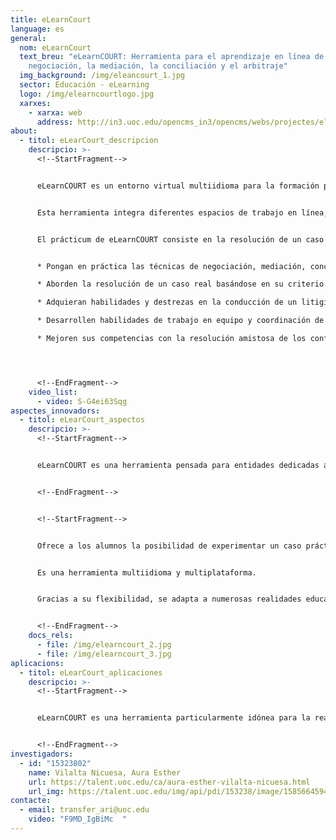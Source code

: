 ```yaml
---
title: eLearnCourt
language: es
general:
  nom: eLearnCourt
  text_breu: "eLearnCOURT: Herramienta para el aprendizaje en línea de la
    negociación, la mediación, la conciliación y el arbitraje"
  img_background: /img/eleancourt_1.jpg
  sector: Educación - eLearning
  logo: /img/elearncourtlogo.jpg
  xarxes:
    - xarxa: web
      address: http://in3.uoc.edu/opencms_in3/opencms/webs/projectes/elearncourt/es/index.html
about:
  - titol: eLearCourt_descripcion
    descripcio: >-
      <!--StartFragment-->


      eLearnCOURT es un entorno virtual multiidioma para la formación práctica de las diferentes modalidades de resolución de conflictos. Su objetivo es el aprendizaje de habilidades relacionadas con la mediación y el arbitraje.


      Esta herramienta integra diferentes espacios de trabajo en línea, tanto síncronos como asíncronos, donde se lleva a cabo un prácticum en el que los estudiantes, organizados en equipos, asumen los roles de reclamantes, reclamados, mediadores, conciliadores y árbitros, respectivamente, y resuelven un caso real.


      El prácticum de eLearnCOURT consiste en la resolución de un caso real mediante la simulación en línea de un proceso de resolución de conflictos, que asegura la adquisición de competencias profesionales imprescindibles en este ámbito. eLearnCOURT consigue que los estudiantes:


      * Pongan en práctica las técnicas de negociación, mediación, conciliación y arbitraje.

      * Aborden la resolución de un caso real basándose en su criterio.

      * Adquieran habilidades y destrezas en la conducción de un litigio.

      * Desarrollen habilidades de trabajo en equipo y coordinación de esfuerzos.

      * Mejoren sus competencias con la resolución amistosa de los conflictos.




      <!--EndFragment-->
    video_list:
      - video: S-G4ei63Sqg
aspectes_innovadors:
  - titol: eLearCourt_aspectos
    descripcio: >-
      <!--StartFragment-->


      eLearnCOURT es una herramienta pensada para entidades dedicadas a la educación superior que impartan formaciones en el ámbito de la mediación y la resolución de conflictos.


      <!--EndFragment-->


      <!--StartFragment-->


      Ofrece a los alumnos la posibilidad de experimentar un caso práctico real de resolución de conflictos, tal y como encontrarán en su carrera profesional.


      Es una herramienta multiidioma y multiplataforma.


      Gracias a su flexibilidad, se adapta a numerosas realidades educativas. K6


      <!--EndFragment-->
    docs_rels:
      - file: /img/elearncourt_2.jpg
      - file: /img/elearncourt_3.jpg
aplicacions:
  - titol: eLearCourt_aplicaciones
    descripcio: >-
      <!--StartFragment-->


      eLearnCOURT es una herramienta particularmente idónea para la realización de cursos de postgrado con contenidos relacionados con la mediación y el arbitraje, másteres de resolución de conflictos en línea (RCL), cursos de actualización y formación continua de los expertos.


      <!--EndFragment-->
investigadors:
  - id: "15323802"
    name: Vilalta Nicuesa, Aura Esther
    url: https://talent.uoc.edu/ca/aura-esther-vilalta-nicuesa.html
    url_img: https://talent.uoc.edu/img/api/pdi/153238/image/1585664594258
contacte:
  - email: transfer_ari@uoc.edu
    video: "F9MD_IgBiMc  "
---
```

